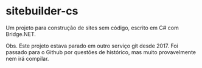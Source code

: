 # sitebuilder-cs
Um projeto para construção de sites sem código, escrito em C# com Bridge.NET.

Obs. Este projeto estava parado em outro serviço git desde 2017. Foi passado para o Github por questões de histórico, mas muito provavelmente nem irá compilar.
